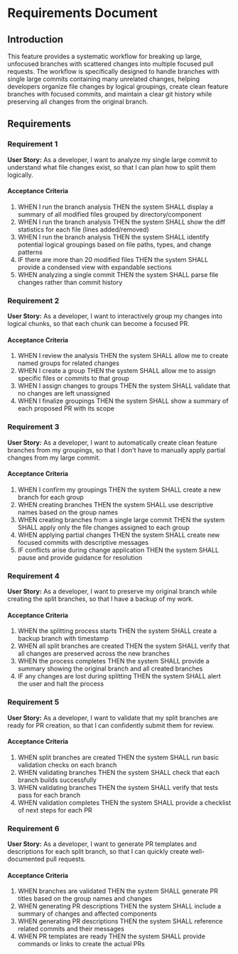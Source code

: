 # Requirements Document

## Introduction

This feature provides a systematic workflow for breaking up large, unfocused branches with scattered changes into multiple focused pull requests. The workflow is specifically designed to handle branches with single large commits containing many unrelated changes, helping developers organize file changes by logical groupings, create clean feature branches with focused commits, and maintain a clear git history while preserving all changes from the original branch.

## Requirements

### Requirement 1

**User Story:** As a developer, I want to analyze my single large commit to understand what file changes exist, so that I can plan how to split them logically.

#### Acceptance Criteria

1. WHEN I run the branch analysis THEN the system SHALL display a summary of all modified files grouped by directory/component
2. WHEN I run the branch analysis THEN the system SHALL show the diff statistics for each file (lines added/removed)
3. WHEN I run the branch analysis THEN the system SHALL identify potential logical groupings based on file paths, types, and change patterns
4. IF there are more than 20 modified files THEN the system SHALL provide a condensed view with expandable sections
5. WHEN analyzing a single commit THEN the system SHALL parse file changes rather than commit history

### Requirement 2

**User Story:** As a developer, I want to interactively group my changes into logical chunks, so that each chunk can become a focused PR.

#### Acceptance Criteria

1. WHEN I review the analysis THEN the system SHALL allow me to create named groups for related changes
2. WHEN I create a group THEN the system SHALL allow me to assign specific files or commits to that group
3. WHEN I assign changes to groups THEN the system SHALL validate that no changes are left unassigned
4. WHEN I finalize groupings THEN the system SHALL show a summary of each proposed PR with its scope

### Requirement 3

**User Story:** As a developer, I want to automatically create clean feature branches from my groupings, so that I don't have to manually apply partial changes from my large commit.

#### Acceptance Criteria

1. WHEN I confirm my groupings THEN the system SHALL create a new branch for each group
2. WHEN creating branches THEN the system SHALL use descriptive names based on the group names
3. WHEN creating branches from a single large commit THEN the system SHALL apply only the file changes assigned to each group
4. WHEN applying partial changes THEN the system SHALL create new focused commits with descriptive messages
5. IF conflicts arise during change application THEN the system SHALL pause and provide guidance for resolution

### Requirement 4

**User Story:** As a developer, I want to preserve my original branch while creating the split branches, so that I have a backup of my work.

#### Acceptance Criteria

1. WHEN the splitting process starts THEN the system SHALL create a backup branch with timestamp
2. WHEN all split branches are created THEN the system SHALL verify that all changes are preserved across the new branches
3. WHEN the process completes THEN the system SHALL provide a summary showing the original branch and all created branches
4. IF any changes are lost during splitting THEN the system SHALL alert the user and halt the process

### Requirement 5

**User Story:** As a developer, I want to validate that my split branches are ready for PR creation, so that I can confidently submit them for review.

#### Acceptance Criteria

1. WHEN split branches are created THEN the system SHALL run basic validation checks on each branch
2. WHEN validating branches THEN the system SHALL check that each branch builds successfully
3. WHEN validating branches THEN the system SHALL verify that tests pass for each branch
4. WHEN validation completes THEN the system SHALL provide a checklist of next steps for each PR

### Requirement 6

**User Story:** As a developer, I want to generate PR templates and descriptions for each split branch, so that I can quickly create well-documented pull requests.

#### Acceptance Criteria

1. WHEN branches are validated THEN the system SHALL generate PR titles based on the group names and changes
2. WHEN generating PR descriptions THEN the system SHALL include a summary of changes and affected components
3. WHEN generating PR descriptions THEN the system SHALL reference related commits and their messages
4. WHEN PR templates are ready THEN the system SHALL provide commands or links to create the actual PRs
